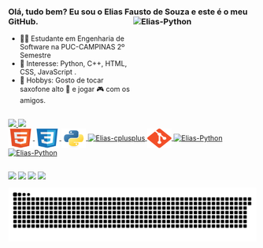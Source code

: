 ### Olá, tudo bem? Eu sou o Elias Fausto de Souza e este é o meu GitHub.<img align="right" alt="Elias-Python" height="150" width="250" src="https://www.mygo.ge/uploads/blog/1584023795.jpg" />

- 👨‍🎓 Estudante em Engenharia de Software na PUC-CAMPINAS 2º Semestre
- 🎯 Interesse: Python, C++, HTML, CSS, JavaScript .
- 🎉 Hobbys: Gosto de tocar saxofone alto 🎷 e jogar 🎮 com os amigos.

##

 <div>
  <a href="https://github.com/Elias-FS">
  <img height="150em" src="https://github-readme-stats.vercel.app/api?username=Elias-FS&show_icons=true&theme=dark&include_all_commits=true&count_private=true"/>
  <img height="150em" src="https://github-readme-stats.vercel.app/api/top-langs/?username=Elias-FS&layout=compact&langs_count=7&theme=dark"/>
</div>
  <img align="center" alt="Elias-HTML" height="40" width="50" src="https://raw.githubusercontent.com/devicons/devicon/master/icons/html5/html5-original.svg">
  <img align="center" alt="Elias-CSS" height="40" width="50" src="https://raw.githubusercontent.com/devicons/devicon/master/icons/css3/css3-original.svg">
  <img align="center" alt="Elias-Python" height="40" width="50" src="https://raw.githubusercontent.com/devicons/devicon/master/icons/python/python-original.svg">
  <img align="center" alt="Elias-cplusplus" height="40" width="50" src="https://cdn.jsdelivr.net/gh/devicons/devicon/icons/cplusplus/cplusplus-original.svg" />
  <img align="center" alt="Elias-Python" height="40" width="50" src="https://raw.githubusercontent.com/devicons/devicon/master/icons/git/git-original.svg" /> 
  <img align="center" alt="Elias-Python" height="70" width="80" src="https://cdn.jsdelivr.net/gh/devicons/devicon/icons/oracle/oracle-original.svg" />
 <img align="center" alt="Elias-Python" height="70" width="80" src="https://cdn.jsdelivr.net/gh/devicons/devicon/icons/javascript/javascript-original.svg" />

  
 

##
  
<div>
  <a href="https://www.linkedin.com/in/elias-fausto-de-souza/" target="_blank"><img src="https://img.shields.io/badge/-LinkedIn-%230077B5?style=for-the-badge&logo=linkedin&logoColor=white" target="_blank"></a> 
  <a href = "mailto:elias-fausto@hotmail.com"><img src="https://img.shields.io/badge/Microsoft_Outlook-0078D4?style=for-the-badge&logo=microsoft-outlook&logoColor=white" target="_blank"></a>
  <a href = "mailto:faustoelias04@gmail.com"><img src="https://img.shields.io/badge/-Gmail-%23333?style=for-the-badge&logo=gmail&logoColor=white" target="_blank"></a>
  <a href="https://www.instagram.com/elias_fs_/" target="_blank"><img src="https://img.shields.io/badge/-Instagram-%23E4405F?style=for-the-badge&logo=instagram&logoColor=white" target="_blank"></a>
  
![Snake animation](https://github.com/Elias-FS/Elias-FS/blob/output/github-contribution-grid-snake.svg)
</div>
